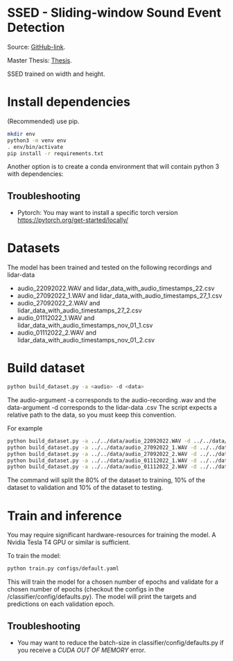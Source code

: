 # SSED - Sliding-window Sound Event Detection

Source: [GitHub-link](https://github.com/bendikbo/SSED).

Master Thesis: [Thesis](https://github.com/bendikbo/SSED/blob/main/thesis.pdf).

SSED trained on width and height.

# Install dependencies

(Recommended) use pip.
```bash
mkdir env
python3 -m venv env
. env/bin/activate
pip install -r requirements.txt
```


Another option is to create a conda environment that will contain python 3 with dependencies:


## Troubleshooting
- Pytorch: You may want to install a specific torch version https://pytorch.org/get-started/locally/


# Datasets


The model has been trained and tested on the following recordings and lidar-data
- audio_22092022.WAV and lidar_data_with_audio_timestamps_22.csv
- audio_27092022_1.WAV and lidar_data_with_audio_timestamps_27_1.csv
- audio_27092022_2.WAV and lidar_data_with_audio_timestamps_27_2.csv
- audio_01112022_1.WAV and lidar_data_with_audio_timestamps_nov_01_1.csv
- audio_01112022_2.WAV and lidar_data_with_audio_timestamps_nov_01_2.csv

# Build dataset

```bash
python build_dataset.py -a <audio> -d <data> 
```

The audio-argument -a corresponds to the audio-recording .wav and the data-argument -d corresponds to the lidar-data .csv
The script expects a relative path to the data, so you must keep this convention.

For example
```bash
python build_dataset.py -a ../../data/audio_22092022.WAV -d ../../data/lidar_data_with_audio_timestamps_22.csv
python build_dataset.py -a ../../data/audio_27092022_1.WAV -d ../../data/lidar_data_with_audio_timestamps_27_1.csv
python build_dataset.py -a ../../data/audio_27092022_2.WAV -d ../../data/lidar_data_with_audio_timestamps_27_2.csv
python build_dataset.py -a ../../data/audio_01112022_1.WAV -d ../../data/lidar_data_with_audio_timestamps_nov_01_1.csv 
python build_dataset.py -a ../../data/audio_01112022_2.WAV -d ../../data/lidar_data_with_audio_timestamps_nov_01_2.csv
```

The command will split the 80% of the dataset to training, 10% of the dataset to validation and 10% of the dataset to testing. 


# Train and inference
You may require significant hardware-resources for training the model. A Nvidia Tesla T4 GPU or similar is sufficient.

To train the model:
```bash
python train.py configs/default.yaml
```

This will train the model for a chosen number of epochs and validate for a chosen number of epochs (checkout the configs in the /classifier/config/defaults.py). The model will print the targets and predictions on each validation epoch. 

## Troubleshooting
- You may want to reduce the batch-size in classifier/config/defaults.py if you receive a *CUDA OUT OF MEMORY* error.

